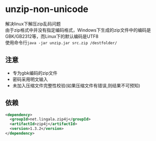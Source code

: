 # unzip-non-unicode
解决linux下解压zip乱码问题  
由于zip格式中并没有指定编码格式，Windows下生成的zip文件中的编码是GBK/GB2312等，而Linux下的默认编码是UTF8  
使用命令行`java -jar unzip.jar src.zip /destfolder/`  
## 注意
- 专为gbk编码的zip文件
- 密码采用明文输入
- 未加入压缩文件完整性校验(如果压缩文件有错误,则结果不可预知)
## 依赖
```xml
<dependency>
  <groupId>net.lingala.zip4j</groupId>
  <artifactId>zip4j</artifactId>
  <version>1.3.2</version>
</dependency>
```
